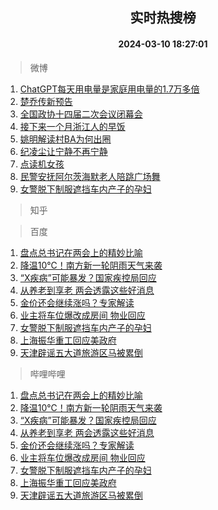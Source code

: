 <div align="center"><h2>实时热搜榜</h2><h4>2024-03-10 18:27:01</h4></div>

> 微博  

1. [ChatGPT每天用电量是家庭用电量的1.7万多倍](https://s.weibo.com/weibo?q=%23ChatGPT%E6%AF%8F%E5%A4%A9%E7%94%A8%E7%94%B5%E9%87%8F%E6%98%AF%E5%AE%B6%E5%BA%AD%E7%94%A8%E7%94%B5%E9%87%8F%E7%9A%841.7%E4%B8%87%E5%A4%9A%E5%80%8D%23&t=31&band_rank=1&Refer=top)<br />
2. [楚乔传新预告](https://s.weibo.com/weibo?q=%23%E6%A5%9A%E4%B9%94%E4%BC%A0%E6%96%B0%E9%A2%84%E5%91%8A%23&t=31&band_rank=2&Refer=top)<br />
3. [全国政协十四届二次会议闭幕会](https://s.weibo.com/weibo?q=%23%E5%85%A8%E5%9B%BD%E6%94%BF%E5%8D%8F%E5%8D%81%E5%9B%9B%E5%B1%8A%E4%BA%8C%E6%AC%A1%E4%BC%9A%E8%AE%AE%E9%97%AD%E5%B9%95%E4%BC%9A%23&t=31&band_rank=3&Refer=top)<br />
4. [接下来一个月浙江人的早饭](https://s.weibo.com/weibo?q=%23%E6%8E%A5%E4%B8%8B%E6%9D%A5%E4%B8%80%E4%B8%AA%E6%9C%88%E6%B5%99%E6%B1%9F%E4%BA%BA%E7%9A%84%E6%97%A9%E9%A5%AD%23&t=31&band_rank=4&Refer=top)<br />
5. [姚明解读村BA为何出圈](https://s.weibo.com/weibo?q=%23%E5%A7%9A%E6%98%8E%E8%A7%A3%E8%AF%BB%E6%9D%91BA%E4%B8%BA%E4%BD%95%E5%87%BA%E5%9C%88%23&t=31&band_rank=5&Refer=top)<br />
6. [纪凌尘让宁静不再宁静](https://s.weibo.com/weibo?q=%23%E7%BA%AA%E5%87%8C%E5%B0%98%E8%AE%A9%E5%AE%81%E9%9D%99%E4%B8%8D%E5%86%8D%E5%AE%81%E9%9D%99%23&t=31&band_rank=6&Refer=top)<br />
7. [点读机女孩](https://s.weibo.com/weibo?q=%E7%82%B9%E8%AF%BB%E6%9C%BA%E5%A5%B3%E5%AD%A9&t=31&band_rank=7&Refer=top)<br />
8. [民警安抚阿尔茨海默老人陪跳广场舞](https://s.weibo.com/weibo?q=%23%E6%B0%91%E8%AD%A6%E5%AE%89%E6%8A%9A%E9%98%BF%E5%B0%94%E8%8C%A8%E6%B5%B7%E9%BB%98%E8%80%81%E4%BA%BA%E9%99%AA%E8%B7%B3%E5%B9%BF%E5%9C%BA%E8%88%9E%23&t=31&band_rank=8&Refer=top)<br />
9. [女警脱下制服遮挡车内产子的孕妇](https://s.weibo.com/weibo?q=%23%E5%A5%B3%E8%AD%A6%E8%84%B1%E4%B8%8B%E5%88%B6%E6%9C%8D%E9%81%AE%E6%8C%A1%E8%BD%A6%E5%86%85%E4%BA%A7%E5%AD%90%E7%9A%84%E5%AD%95%E5%A6%87%23&t=31&band_rank=9&Refer=top)<br />

> 知乎  


> 百度  

1. [盘点总书记在两会上的精妙比喻](https://www.baidu.com/s?wd=%E7%9B%98%E7%82%B9%E6%80%BB%E4%B9%A6%E8%AE%B0%E5%9C%A8%E4%B8%A4%E4%BC%9A%E4%B8%8A%E7%9A%84%E7%B2%BE%E5%A6%99%E6%AF%94%E5%96%BB&sa=fyb_news&rsv_dl=fyb_news)<br />
2. [降温10℃！南方新一轮阴雨天气来袭](https://www.baidu.com/s?wd=%E9%99%8D%E6%B8%A910%E2%84%83%EF%BC%81%E5%8D%97%E6%96%B9%E6%96%B0%E4%B8%80%E8%BD%AE%E9%98%B4%E9%9B%A8%E5%A4%A9%E6%B0%94%E6%9D%A5%E8%A2%AD&sa=fyb_news&rsv_dl=fyb_news)<br />
3. [“X疾病”可能暴发？国家疾控局回应](https://www.baidu.com/s?wd=%E2%80%9CX%E7%96%BE%E7%97%85%E2%80%9D%E5%8F%AF%E8%83%BD%E6%9A%B4%E5%8F%91%EF%BC%9F%E5%9B%BD%E5%AE%B6%E7%96%BE%E6%8E%A7%E5%B1%80%E5%9B%9E%E5%BA%94&sa=fyb_news&rsv_dl=fyb_news)<br />
4. [从养老到享老 两会透露这些好消息](https://www.baidu.com/s?wd=%E4%BB%8E%E5%85%BB%E8%80%81%E5%88%B0%E4%BA%AB%E8%80%81+%E4%B8%A4%E4%BC%9A%E9%80%8F%E9%9C%B2%E8%BF%99%E4%BA%9B%E5%A5%BD%E6%B6%88%E6%81%AF&sa=fyb_news&rsv_dl=fyb_news)<br />
5. [金价还会继续涨吗？专家解读](https://www.baidu.com/s?wd=%E9%87%91%E4%BB%B7%E8%BF%98%E4%BC%9A%E7%BB%A7%E7%BB%AD%E6%B6%A8%E5%90%97%EF%BC%9F%E4%B8%93%E5%AE%B6%E8%A7%A3%E8%AF%BB&sa=fyb_news&rsv_dl=fyb_news)<br />
6. [业主将车位爆改成房间 物业回应](https://www.baidu.com/s?wd=%E4%B8%9A%E4%B8%BB%E5%B0%86%E8%BD%A6%E4%BD%8D%E7%88%86%E6%94%B9%E6%88%90%E6%88%BF%E9%97%B4+%E7%89%A9%E4%B8%9A%E5%9B%9E%E5%BA%94&sa=fyb_news&rsv_dl=fyb_news)<br />
7. [女警脱下制服遮挡车内产子的孕妇](https://www.baidu.com/s?wd=%E5%A5%B3%E8%AD%A6%E8%84%B1%E4%B8%8B%E5%88%B6%E6%9C%8D%E9%81%AE%E6%8C%A1%E8%BD%A6%E5%86%85%E4%BA%A7%E5%AD%90%E7%9A%84%E5%AD%95%E5%A6%87&sa=fyb_news&rsv_dl=fyb_news)<br />
8. [上海振华重工回应美政府](https://www.baidu.com/s?wd=%E4%B8%8A%E6%B5%B7%E6%8C%AF%E5%8D%8E%E9%87%8D%E5%B7%A5%E5%9B%9E%E5%BA%94%E7%BE%8E%E6%94%BF%E5%BA%9C&sa=fyb_news&rsv_dl=fyb_news)<br />
9. [天津辟谣五大道旅游区马被累倒](https://www.baidu.com/s?wd=%E5%A4%A9%E6%B4%A5%E8%BE%9F%E8%B0%A3%E4%BA%94%E5%A4%A7%E9%81%93%E6%97%85%E6%B8%B8%E5%8C%BA%E9%A9%AC%E8%A2%AB%E7%B4%AF%E5%80%92&sa=fyb_news&rsv_dl=fyb_news)<br />

> 哔哩哔哩  

1. [盘点总书记在两会上的精妙比喻](https://www.baidu.com/s?wd=%E7%9B%98%E7%82%B9%E6%80%BB%E4%B9%A6%E8%AE%B0%E5%9C%A8%E4%B8%A4%E4%BC%9A%E4%B8%8A%E7%9A%84%E7%B2%BE%E5%A6%99%E6%AF%94%E5%96%BB&sa=fyb_news&rsv_dl=fyb_news)<br />
2. [降温10℃！南方新一轮阴雨天气来袭](https://www.baidu.com/s?wd=%E9%99%8D%E6%B8%A910%E2%84%83%EF%BC%81%E5%8D%97%E6%96%B9%E6%96%B0%E4%B8%80%E8%BD%AE%E9%98%B4%E9%9B%A8%E5%A4%A9%E6%B0%94%E6%9D%A5%E8%A2%AD&sa=fyb_news&rsv_dl=fyb_news)<br />
3. [“X疾病”可能暴发？国家疾控局回应](https://www.baidu.com/s?wd=%E2%80%9CX%E7%96%BE%E7%97%85%E2%80%9D%E5%8F%AF%E8%83%BD%E6%9A%B4%E5%8F%91%EF%BC%9F%E5%9B%BD%E5%AE%B6%E7%96%BE%E6%8E%A7%E5%B1%80%E5%9B%9E%E5%BA%94&sa=fyb_news&rsv_dl=fyb_news)<br />
4. [从养老到享老 两会透露这些好消息](https://www.baidu.com/s?wd=%E4%BB%8E%E5%85%BB%E8%80%81%E5%88%B0%E4%BA%AB%E8%80%81+%E4%B8%A4%E4%BC%9A%E9%80%8F%E9%9C%B2%E8%BF%99%E4%BA%9B%E5%A5%BD%E6%B6%88%E6%81%AF&sa=fyb_news&rsv_dl=fyb_news)<br />
5. [金价还会继续涨吗？专家解读](https://www.baidu.com/s?wd=%E9%87%91%E4%BB%B7%E8%BF%98%E4%BC%9A%E7%BB%A7%E7%BB%AD%E6%B6%A8%E5%90%97%EF%BC%9F%E4%B8%93%E5%AE%B6%E8%A7%A3%E8%AF%BB&sa=fyb_news&rsv_dl=fyb_news)<br />
6. [业主将车位爆改成房间 物业回应](https://www.baidu.com/s?wd=%E4%B8%9A%E4%B8%BB%E5%B0%86%E8%BD%A6%E4%BD%8D%E7%88%86%E6%94%B9%E6%88%90%E6%88%BF%E9%97%B4+%E7%89%A9%E4%B8%9A%E5%9B%9E%E5%BA%94&sa=fyb_news&rsv_dl=fyb_news)<br />
7. [女警脱下制服遮挡车内产子的孕妇](https://www.baidu.com/s?wd=%E5%A5%B3%E8%AD%A6%E8%84%B1%E4%B8%8B%E5%88%B6%E6%9C%8D%E9%81%AE%E6%8C%A1%E8%BD%A6%E5%86%85%E4%BA%A7%E5%AD%90%E7%9A%84%E5%AD%95%E5%A6%87&sa=fyb_news&rsv_dl=fyb_news)<br />
8. [上海振华重工回应美政府](https://www.baidu.com/s?wd=%E4%B8%8A%E6%B5%B7%E6%8C%AF%E5%8D%8E%E9%87%8D%E5%B7%A5%E5%9B%9E%E5%BA%94%E7%BE%8E%E6%94%BF%E5%BA%9C&sa=fyb_news&rsv_dl=fyb_news)<br />
9. [天津辟谣五大道旅游区马被累倒](https://www.baidu.com/s?wd=%E5%A4%A9%E6%B4%A5%E8%BE%9F%E8%B0%A3%E4%BA%94%E5%A4%A7%E9%81%93%E6%97%85%E6%B8%B8%E5%8C%BA%E9%A9%AC%E8%A2%AB%E7%B4%AF%E5%80%92&sa=fyb_news&rsv_dl=fyb_news)<br />
